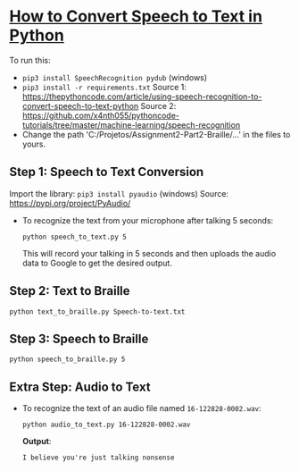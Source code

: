 # [How to Convert Speech to Text in Python](https://www.thepythoncode.com/article/using-Assignment2-Part2-Braille-to-convert-speech-to-text-python)
To run this:
- `pip3 install SpeechRecognition pydub` (windows)
- `pip3 install -r requirements.txt`
Source 1: https://thepythoncode.com/article/using-speech-recognition-to-convert-speech-to-text-python 
Source 2: https://github.com/x4nth055/pythoncode-tutorials/tree/master/machine-learning/speech-recognition 
- Change the path 'C:/Projetos/Assignment2-Part2-Braille/...' in the files to yours.

## Step 1: Speech to Text Conversion
Import the library: `pip3 install pyaudio` (windows)
Source: https://pypi.org/project/PyAudio/ 
- To recognize the text from your microphone after talking 5 seconds:
    ```
    python speech_to_text.py 5
    ```
    This will record your talking in 5 seconds and then uploads the audio data to Google to get the desired output.

## Step 2: Text to Braille
`python text_to_braille.py Speech-to-text.txt`

## Step 3: Speech to Braille
`python speech_to_braille.py 5`

## Extra Step: Audio to Text
- To recognize the text of an audio file named `16-122828-0002.wav`:
    ```
    python audio_to_text.py 16-122828-0002.wav
    ```
    **Output**:
    ```
    I believe you're just talking nonsense
    ```
